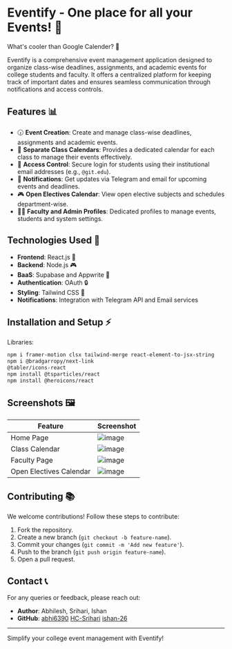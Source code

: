 # Eventify - One place for all your Events! 🎉

What's cooler than Google Calender? 🤔 

Eventify is a comprehensive event management application designed to organize class-wise deadlines, assignments, and academic events for college students and faculty. It offers a centralized platform for keeping track of important dates and ensures seamless communication through notifications and access controls.

## Features 📊

- 🕡 **Event Creation**: Create and manage class-wise deadlines, assignments and academic events.
- 📅 **Separate Class Calendars**: Provides a dedicated calendar for each class to manage their events effectively.
- 🔐 **Access Control**: Secure login for students using their institutional email addresses (e.g., `@git.edu`).
- 📢 **Notifications**: Get updates via Telegram and email for upcoming events and deadlines.
- 🎮 **Open Electives Calendar**: View open elective subjects and schedules department-wise.
- 👨‍🎓 **Faculty and Admin Profiles**: Dedicated profiles to manage events, students and system settings.

## Technologies Used 🚀

- **Frontend**: React.js 🔧
- **Backend**: Node.js 🎮
- **BaaS**: Supabase and Appwrite 📝
- **Authentication**: OAuth 🔒
- **Styling**: Tailwind CSS 🎨
- **Notifications**: Integration with Telegram API and Email services 

## Installation and Setup ⚡

Libraries:
```bash
npm i framer-motion clsx tailwind-merge react-element-to-jsx-string
npm i @bradgarropy/next-link
@tabler/icons-react
npm install @tsparticles/react
npm install @heroicons/react
```

## Screenshots 🖼

| Feature                  | Screenshot |
|--------------------------|------------|
| Home Page                | ![image](https://github.com/user-attachments/assets/cbbb2d56-2844-41f8-a706-4911680e7e00)
| Class Calendar           | ![image](https://github.com/user-attachments/assets/0995050a-5a14-4b01-a190-311c3ff47181)
| Faculty Page             | ![image](https://github.com/user-attachments/assets/f3d7edd5-5ff5-4bb4-b5b0-fa1426b043eb)
| Open Electives Calendar  | ![image](https://github.com/user-attachments/assets/0e8257a5-87df-463b-a251-786ef480af96)
 

## Contributing 📚

We welcome contributions! Follow these steps to contribute:

1. Fork the repository.
2. Create a new branch (`git checkout -b feature-name`).
3. Commit your changes (`git commit -m 'Add new feature'`).
4. Push to the branch (`git push origin feature-name`).
5. Open a pull request.

## Contact 📞

For any queries or feedback, please reach out:

- **Author**: Abhilesh, Srihari, Ishan
- **GitHub**: [abhi6390](https://github.com/abhi6390) [HC-Srihari](https://github.com/HC-Srihari) [ishan-26](https://github.com/ishan-26)
---

Simplify your college event management with Eventify!

